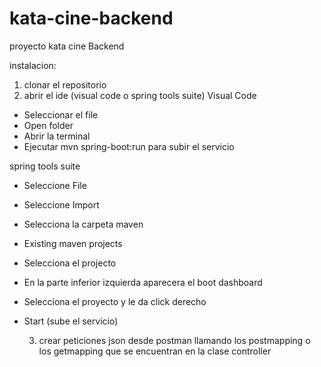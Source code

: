 # kata-cine-backend
proyecto kata cine Backend

instalacion:
1) clonar el repositorio
2) abrir el ide (visual code o spring tools suite)
Visual Code
- Seleccionar el file
- Open folder
- Abrir la terminal
- Ejecutar  mvn spring-boot:run para subir el servicio
  
spring tools suite

- Seleccione File
- Seleccione Import
- Selecciona la carpeta maven
- Existing maven projects
- Selecciona el projecto
- En la parte inferior izquierda aparecera el boot dashboard
- Selecciona el proyecto y le da click derecho
- Start (sube el servicio)
  
  3) crear peticiones json desde postman llamando los postmapping o los getmapping que se encuentran en la clase controller

